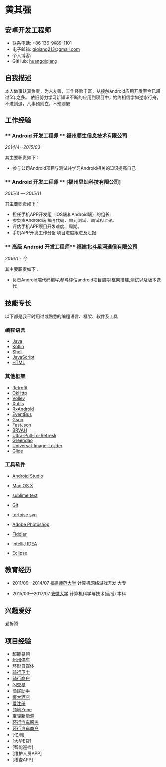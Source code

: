 # 黄其强

## 安卓开发工程师

- 联系电话: +86 136-9689-1101
- 电子邮箱: qiqiang213@gmail.com
- 个人博客: 
- GitHub: [huangqiqiang](https://github.com/huangqiqiang)


## 自我描述
本人做事认真负责，为人友善，工作经验丰富，从接触Android应用开发至今已超过5年之多。
依旧努力学习新知识不断的应用到项目中，始终相信学如逆水行舟，不进则退，凡事预则立，不预则废


## 工作经验

### ** Android 开发工程师  ** [福州顺生信息技术有限公司](http://www.samesun.net/)

*2014/4--2015/03*

其主要职责如下：

* 参与公司Android项目与测试并学习Android相关的知识提高自己

### ** Android 开发工程师  ** [福州思灿科技有限公司]

*2015/4 — 2015/11* 

其主要职责如下：

* 担任手机APP开发组（iOS端和Android端）的组长;
* 参负责Android端 编写代码、单元测试、调试和上架。
* 评估手机APP项目开发难度、周期。
* 手机APP开发工作分配 项目进度跟进及汇报

### ** 高级 Android 开发工程师** [福建北斗星河通信有限公司](http://www.beidouxh.cn/)

*2016/1 - 今*

其主要职责如下：

* 负责Android端代码编写,参与评估android项目周期,框架搭建,测试以及版本迭代 


## 技能专长


以下都是我平时用过或熟悉的编程语言、框架、软件及工具
### 编程语言
- [Java](https://www.java.com)
- [Kotlin](http://kotlinlang.org)
- [Shell](http://www.linuxshell.it)
- [JavaScript](https://www.javascript.com)
- [HTML](https://www.w3.org/html)

### 其他框架
- [Retrofit](https://github.com/square/retrofit)
- [OkHttp](http://square.github.io/okhttp/)
- [Volley](https://github.com/google/volley)
- [Xutils](https://github.com/wyouflf/xUtils3)
- [RxAndroid](https://github.com/ReactiveX/RxAndroid)
- [EventBus](https://github.com/greenrobot/EventBus)
- [Gson](https://github.com/google/gson)
- [FastJson](https://github.com/alibaba/fastjson)
- [BRVAH](http://www.recyclerview.org/)
- [Ultra-Pull-To-Refresh](https://github.com/liaohuqiu/android-Ultra-Pull-To-Refresh)
- [Greendao](http://greenrobot.org/greendao/)
- [Universal-Image-Loader](https://github.com/nostra13/Android-Universal-Image-Loader)
- [Glide](https://github.com/bumptech/glide)

### 工具软件
- [Android Studio](https://developer.android.com/studio/index.html?hl=zh-cn)

- [Mac OS X](http://apple.com/macosx)
- [sublime text ](https://www.sublimetext.com/)
- [Git](https://git-scm.com)
- [tortoise svn](https://tortoisesvn.net/)
- [Adobe Photoshop](http://www.adobe.com/cn/products/cs6/photoshop.html)
- [Fiddler](https://www.telerik.com/download/fiddler)
- [IntelliJ IDEA](https://www.jetbrains.com/idea)
- [Eclipse](https://www.eclipse.org/downloads/)

## 教育经历

* 2011/09--2014/07  [福建师范大学](http://www.fjnu.edu.cn) 计算机网络游戏开发 大专

* 2015/03—2017/07  [安徽大学](http://www.ahu.edu.cn/) 计算机科学与技术(函授) 本科

## 兴趣爱好

爱折腾

## 项目经验 
- [超能易购](http://www.wandoujia.com/apps/com.fjcndz.supertesco)
- [州州停车](http://zztingche.com/)
- [环形自媒体](http://www.wandoujia.com/apps/com.arogo.media)
- [骑行卫士](https://www.pgyer.com/OTAi)
- [骑行商户](https://www.pgyer.com/y6FG)
- [闪交易](http://sj.qq.com/myapp/detail.htm?apkName=com.syf.syf)
- [渔民助手](http://www.wandoujia.com/apps/com.bdxh.yyzs)
- [恒大酒店](http://sj.qq.com/myapp/detail.htm?apkName=cn.hengda.hotels)
- [爱注册](http://sj.qq.com/myapp/detail.htm?apkName=com.aizhuc.app)
- [领地Zone](http://sj.qq.com/myapp/detail.htm?apkName=com.mobile.baojun&apkCode=373)
- [宝骏新能源](http://sj.qq.com/myapp/detail.htm?apkName=com.baojun.newterritory)
- [环行汽车服务](http://sj.qq.com/myapp/detail.htm?apkName=com.arogo.arogo)
- [环行汽车商户](http://sj.qq.com/myapp/detail.htm?apkName=com.arogo.arogomerchant)
- [亿刷]
- [大华E贷]
- [智能巡检]
- [维护人员APP]
- [稽查APP]